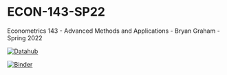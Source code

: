 # ECON-143-SP22

Econometrics 143 - Advanced Methods and Applications - Bryan Graham - Spring 2022

[![Datahub](https://img.shields.io/badge/Launch-UCB%20Datahub%20PS1-blue.svg)](http://datahub.berkeley.edu/user-redirect/interact?account=ds-modules&repo=ECON-143-SP22&branch=main&path=ProblemSet_1_MarketEquilibrium_and_GasolineDemand.ipynb)

[![Binder](https://mybinder.org/badge_logo.svg)](https://mybinder.org/v2/gh/ds-modules/ECON-143-SP22/master)

